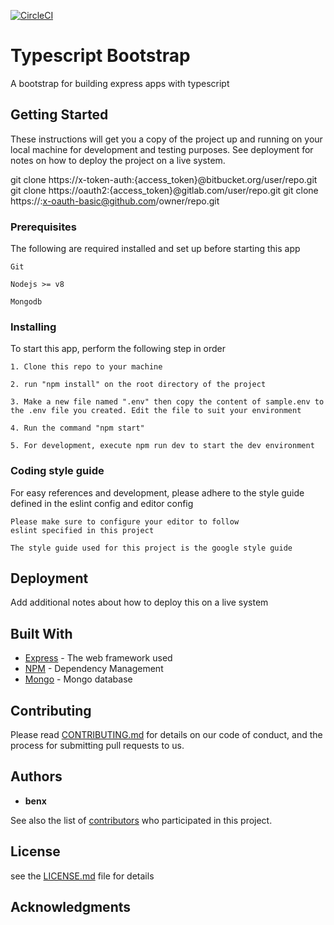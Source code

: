 [![CircleCI](https://circleci.com/gh/natterbase/Zeedas-Config-Deployment.svg?style=svg&circle-token=ffe4a1f3d4439797f0392896cbd48ee225af09f7)](https://circleci.com/gh/natterbase/Zeedas-Config-Deployment)


# Typescript Bootstrap

A bootstrap for building express apps with typescript

## Getting Started

These instructions will get you a copy of the project up and running on your local machine for development and testing purposes. See deployment for notes on how to deploy the project on a live system.

git clone https://x-token-auth:{access_token}@bitbucket.org/user/repo.git
git clone https://oauth2:{access_token}@gitlab.com/user/repo.git
git clone https://<token>:x-oauth-basic@github.com/owner/repo.git

### Prerequisites

The following are required installed and set up before starting this app

```
Git
```

```
Nodejs >= v8
```

```
Mongodb
```

### Installing

To start this app, perform the following step in order

```
1. Clone this repo to your machine
```

```
2. run "npm install" on the root directory of the project
```

```
3. Make a new file named ".env" then copy the content of sample.env to the .env file you created. Edit the file to suit your environment
```

```
4. Run the command "npm start"
```

```$xslt
5. For development, execute npm run dev to start the dev environment
```

### Coding style guide

For easy references and development, please adhere to the style guide defined in the eslint config
and editor config

```
Please make sure to configure your editor to follow
eslint specified in this project

The style guide used for this project is the google style guide
```

## Deployment

Add additional notes about how to deploy this on a live system

## Built With

- [Express](http://www.express.io) - The web framework used
- [NPM](https://npm.org/) - Dependency Management
- [Mongo](https://mongodb.org) - Mongo database

## Contributing

Please read [CONTRIBUTING.md]() for details on our code of conduct, and the process for submitting pull requests to us.

## Authors

- **benx**

See also the list of [contributors](https://github.com/your/project/contributors) who participated in this project.

## License

see the [LICENSE.md](license.md) file for details

## Acknowledgments
